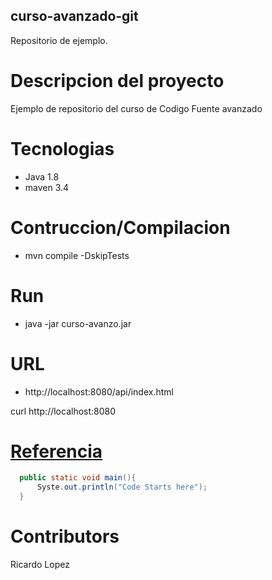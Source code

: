 ## curso-avanzado-git
Repositorio de ejemplo.

# Descripcion del proyecto
Ejemplo de repositorio del curso de Codigo Fuente avanzado

# Tecnologias
- Java 1.8
- maven 3.4

# Contruccion/Compilacion
- mvn compile -DskipTests

# Run
- java -jar curso-avanzo.jar

# URL
  - http://localhost:8080/api/index.html
  
  curl http://localhost:8080
  
 # [Referencia](https://github.com/adam-p/markdown-here/wiki/Markdown-Cheatsheet) 
  
 ```java
   public static void main(){
       Syste.out.println("Code Starts here");
   }
``` 
  
 # Contributors
   Ricardo Lopez
